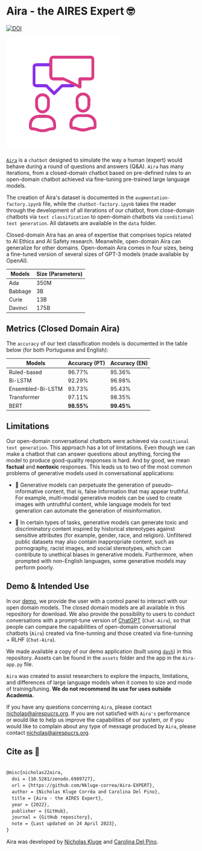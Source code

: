 # Aira - the AIRES Expert 🤓

[![DOI](https://zenodo.org/badge/499891032.svg)](https://zenodo.org/badge/latestdoi/499891032)

<img src="assets/chat.gif" width=300 >

[`Aira`](https://playground.airespucrs.org/aira) is a `chatbot` designed to simulate the way a human (expert) would behave during a round of questions and answers (Q&A). `Aira` has many iterations, from a closed-domain chatbot based on pre-defined rules to an open-domain chatbot achieved via fine-tuning pre-trained large language models.

The creation of Aira's dataset is documented in the `augmentation-factory.ipynb` file, while the `chatbot-factory.ipynb` takes the reader through the development of all iterations of our chatbot, from close-domain chatbots via `text classification` to open-domain chatbots via `conditional text generation`. All datasets are available in the `data` folder.

Closed-domain Aira has an area of expertise that comprises topics related to AI Ethics and AI Safety research. Meanwhile, open-domain Aira can generalize for other domains. Open-domain Aira comes in four sizes, being a fine-tuned version of several sizes of GPT-3 models (made available by OpenAI).

| Models  | Size (Parameters) |
| ------- | ----------------- |
| Ada     | 350M              |
| Babbage | 3B                |
| Curie   | 13B               |
| Davinci | 175B              |

## Metrics (Closed Domain Aira)

The `accuracy` of our text classification models is documented in the table below (for both Portuguese and English):

| Models            | Accuracy (PT) | Accuracy (EN) |
| ----------------- | ------------- | ------------- |
| Ruled-based       | 96.77%        | 95.36%        |
| Bi-LSTM           | 92.29%        | 96.98%        |
| Ensembled-Bi-LSTM | 93.73%        | 95.43%        |
| Transformer       | 97.11%        | 98.35%        |
| BERT              | **98.55%**    | **99.45%**    |

## Limitations

Our open-domain conversational chatbots were achieved via `conditional text generation`. This approach has a lot of limitations. Even though we can make a chatbot that can answer questions about anything, forcing the model to produce good-quality responses is hard. And by good, we mean **factual** and **nontoxic** responses. This leads us to two of the most common problems of generative models used in conversational applications:

- 🤥 Generative models can perpetuate the generation of pseudo-informative content, that is, false information that may appear truthful. For example, multi-modal generative models can be used to create images with untruthful content, while language models for text generation can automate the generation of misinformation.

- 🤬 In certain types of tasks, generative models can generate toxic and discriminatory content inspired by historical stereotypes against sensitive attributes (for example, gender, race, and religion). Unfiltered public datasets may also contain inappropriate content, such as pornography, racist images, and social stereotypes, which can contribute to unethical biases in generative models. Furthermore, when prompted with non-English languages, some generative models may perform poorly.

## Demo & Intended Use

In our [demo](https://playground.airespucrs.org/aira), we provide the user with a control panel to interact with our open domain models. The closed domain models are all available in this repository for download. We also provide the possibility to users to conduct conversations with a prompt-tune version of [ChatGPT](https://openai.com/blog/chatgpt) (`Chat-Aira`), so that people can compare the capabilities of open-domain conversational chatbots (`Aira`) created via fine-tunning and those created via fine-tunning + RLHF (`Chat-Aira`).

We made available a copy of our demo application (built using [`dash`](https://dash.plotly.com/)) in this repository. Assets can be found in the `assets` folder and the app in the `Aira-app.py` file.

`Aira` was created to assist researchers to explore the impacts, limitations, and differences of large language models when it comes to size and mode of training/tuning. **We do not recommend its use for uses outside Academia.**

If you have any questions concerning `Aira`, please contact [nicholas@airespucrs.org](mailto:nicholas@airespucrs.org). If you are not satisfied with `Aira's` performance or would like to help us improve the capabilities of our system, or if you would like to complain about any type of message produced by `Aira`, please contact [nicholas@airespucrs.org](mailto:nicholas@airespucrs.org).

## Cite as 🤗

```latex

@misc{nicholas22aira,
  doi = {10.5281/zenodo.6989727},
  url = {https://github.com/Nkluge-correa/Aira-EXPERT},
  author = {Nicholas Kluge Corrêa and Carolina Del Pino},
  title = {Aira - the AIRES Expert},
  year = {2022},
  publisher = {GitHub},
  journal = {GitHub repository},
  note = {Last updated on 24 April 2023},
}

```

Aira was developed by [Nicholas Kluge](https://nkluge-correa.github.io/) and [Carolina Del Pino](http://lattes.cnpq.br/6291330432531578).
